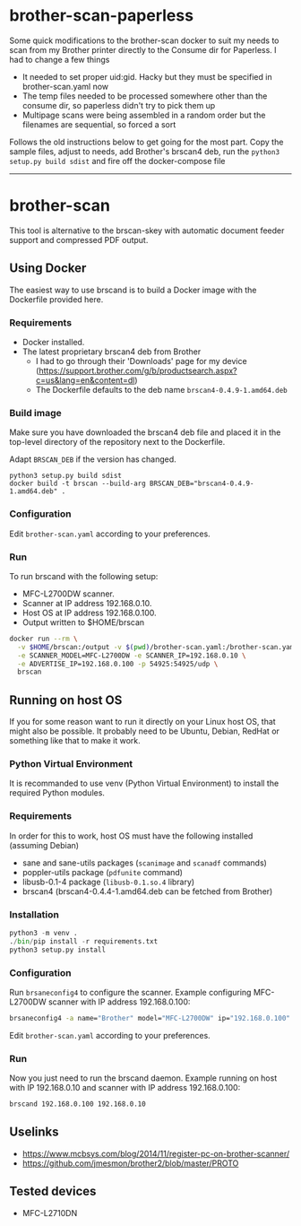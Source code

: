 # brother-scan-paperless

Some quick modifications to the brother-scan docker to suit my needs to scan from my Brother printer directly to 
the Consume dir for Paperless. I had to change a few things

- It needed to set proper uid:gid. Hacky but they must be specified in brother-scan.yaml now
- The temp files needed to be processed somewhere other than the consume dir, so paperless didn't try to pick them 
up
- Multipage scans were being assembled in a random order but the filenames are sequential, so forced a sort

Follows the old instructions below to get going for the most part. Copy the sample files, adjust to needs, add 
Brother's brscan4 deb, run the `python3 setup.py build sdist` and fire off the docker-compose file

---

# brother-scan

This tool is alternative to the brscan-skey with automatic document feeder
support and compressed PDF output.

## Using Docker

The easiest way to use brscand is to build a Docker image with the Dockerfile
provided here.

### Requirements

* Docker installed.
* The latest proprietary brscan4 deb from Brother
  * I had to go through their 'Downloads' page for my device (https://support.brother.com/g/b/productsearch.aspx?c=us&lang=en&content=dl)
  * The Dockerfile defaults to the deb name `brscan4-0.4.9-1.amd64.deb`

### Build image

Make sure you have downloaded the brscan4 deb file and placed it
in the top-level directory of the repository next to the Dockerfile.

Adapt `BRSCAN_DEB` if the version has changed.

```
python3 setup.py build sdist
docker build -t brscan --build-arg BRSCAN_DEB="brscan4-0.4.9-1.amd64.deb" .
```

### Configuration

Edit `brother-scan.yaml` according to your preferences.

### Run

To run brscand with the following setup:

* MFC-L2700DW scanner.
* Scanner at IP address 192.168.0.10.
* Host OS at IP address 192.168.0.100.
* Output written to $HOME/brscan

```sh
docker run --rm \
  -v $HOME/brscan:/output -v $(pwd)/brother-scan.yaml:/brother-scan.yaml \
  -e SCANNER_MODEL=MFC-L2700DW -e SCANNER_IP=192.168.0.10 \
  -e ADVERTISE_IP=192.168.0.100 -p 54925:54925/udp \
  brscan
```

## Running on host OS

If you for some reason want to run it directly on your Linux host OS, that
might also be possible.  It probably need to be Ubuntu, Debian, RedHat or something like that to make it work.

### Python Virtual Environment

It is recommanded to use venv (Python Virtual Environment) to install the
required Python modules.

### Requirements

In order for this to work, host OS must have the following installed (assuming
Debian)

* sane and sane-utils packages (`scanimage` and `scanadf` commands)
* poppler-utils package (`pdfunite` command)
* libusb-0.1-4 package (`libusb-0.1.so.4` library)
* brscan4 (brscan4-0.4.4-1.amd64.deb can be fetched from Brother)

### Installation

```python
python3 -m venv .
./bin/pip install -r requirements.txt
python3 setup.py install
```

### Configuration

Run `brsaneconfig4` to configure the scanner.  Example configuring MFC-L2700DW
scanner with IP address 192.168.0.100:

```sh
brsaneconfig4 -a name="Brother" model="MFC-L2700DW" ip="192.168.0.100"
```

Edit `brother-scan.yaml` according to your preferences.

### Run

Now you just need to run the brscand daemon.  Example running on host with IP
192.168.0.10 and scanner with IP address 192.168.0.100:

```sh
brscand 192.168.0.100 192.168.0.10
```

## Uselinks

* https://www.mcbsys.com/blog/2014/11/register-pc-on-brother-scanner/
* https://github.com/jmesmon/brother2/blob/master/PROTO

## Tested devices
 * MFC-L2710DN
